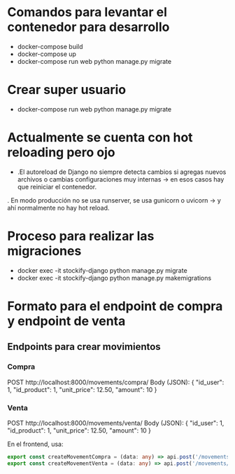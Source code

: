 # Comandos para levantar el contenedor para desarrollo

- docker-compose build
- docker-compose up
- docker-compose run web python manage.py migrate

# Crear super usuario

- docker-compose run web python manage.py migrate

# Actualmente se cuenta con hot reloading pero ojo

- .El autoreload de Django no siempre detecta cambios si agregas nuevos archivos o cambias configuraciones muy internas → en esos casos hay que reiniciar el contenedor.

. En modo producción no se usa runserver, se usa gunicorn o uvicorn → y ahí normalmente no hay hot reload.

# Proceso para realizar las migraciones

- docker exec -it stockify-django python manage.py migrate
- docker exec -it stockify-django python manage.py makemigrations

# Formato para el endpoint de compra y endpoint de venta


## Endpoints para crear movimientos

### Compra
POST http://localhost:8000/movements/compra/
Body (JSON):
{
  "id_user": 1,
  "id_product": 1,
  "unit_price": 12.50,
  "amount": 10
}

### Venta
POST http://localhost:8000/movements/venta/
Body (JSON):
{
  "id_user": 1,
  "id_product": 1,
  "unit_price": 12.50,
  "amount": 10
}

En el frontend, usa:
```typescript
export const createMovementCompra = (data: any) => api.post('/movements/compra/', data);
export const createMovementVenta = (data: any) => api.post('/movements/venta/', data);
```

